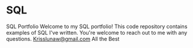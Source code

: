 # SQL
SQL Portfolio
Welcome to my SQL portfolio! 
This code repository contains examples of SQL I've written. 
You're welcome to reach out to me with any questions.
Krisslunaw@gmail.com
All the Best
